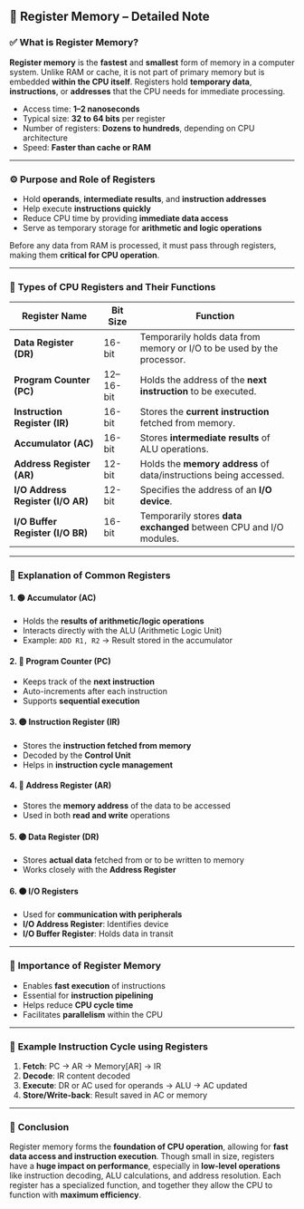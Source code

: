 

## 🧠 **Register Memory – Detailed Note**

### ✅ **What is Register Memory?**

**Register memory** is the **fastest** and **smallest** form of memory in a computer system. Unlike RAM or cache, it is not part of primary memory but is embedded **within the CPU itself**. Registers hold **temporary data**, **instructions**, or **addresses** that the CPU needs for immediate processing.

* Access time: **1–2 nanoseconds**
* Typical size: **32 to 64 bits** per register
* Number of registers: **Dozens to hundreds**, depending on CPU architecture
* Speed: **Faster than cache or RAM**

---

### ⚙️ **Purpose and Role of Registers**

* Hold **operands**, **intermediate results**, and **instruction addresses**
* Help execute **instructions quickly**
* Reduce CPU time by providing **immediate data access**
* Serve as temporary storage for **arithmetic and logic operations**

Before any data from RAM is processed, it must pass through registers, making them **critical for CPU operation**.

---

### 🧾 **Types of CPU Registers and Their Functions**

| Register Name                     | Bit Size  | Function                                                               |
| --------------------------------- | --------- | ---------------------------------------------------------------------- |
| **Data Register (DR)**            | 16-bit    | Temporarily holds data from memory or I/O to be used by the processor. |
| **Program Counter (PC)**          | 12–16-bit | Holds the address of the **next instruction** to be executed.          |
| **Instruction Register (IR)**     | 16-bit    | Stores the **current instruction** fetched from memory.                |
| **Accumulator (AC)**              | 16-bit    | Stores **intermediate results** of ALU operations.                     |
| **Address Register (AR)**         | 12-bit    | Holds the **memory address** of data/instructions being accessed.      |
| **I/O Address Register (I/O AR)** | 12-bit    | Specifies the address of an **I/O device**.                            |
| **I/O Buffer Register (I/O BR)**  | 16-bit    | Temporarily stores **data exchanged** between CPU and I/O modules.     |

---

### 🧠 **Explanation of Common Registers**

#### 1. 🟢 **Accumulator (AC)**

* Holds the **results of arithmetic/logic operations**
* Interacts directly with the ALU (Arithmetic Logic Unit)
* Example: `ADD R1, R2` → Result stored in the accumulator

#### 2. 🔵 **Program Counter (PC)**

* Keeps track of the **next instruction**
* Auto-increments after each instruction
* Supports **sequential execution**

#### 3. 🟡 **Instruction Register (IR)**

* Stores the **instruction fetched from memory**
* Decoded by the **Control Unit**
* Helps in **instruction cycle management**

#### 4. 🔴 **Address Register (AR)**

* Stores the **memory address** of the data to be accessed
* Used in both **read and write** operations

#### 5. 🟣 **Data Register (DR)**

* Stores **actual data** fetched from or to be written to memory
* Works closely with the **Address Register**

#### 6. 🟤 **I/O Registers**

* Used for **communication with peripherals**
* **I/O Address Register**: Identifies device
* **I/O Buffer Register**: Holds data in transit

---

### 📌 **Importance of Register Memory**

* Enables **fast execution** of instructions
* Essential for **instruction pipelining**
* Helps reduce **CPU cycle time**
* Facilitates **parallelism** within the CPU

---

### 🧮 **Example Instruction Cycle using Registers**

1. **Fetch**: PC → AR → Memory\[AR] → IR
2. **Decode**: IR content decoded
3. **Execute**: DR or AC used for operands → ALU → AC updated
4. **Store/Write-back**: Result saved in AC or memory

---

### 🧵 **Conclusion**

Register memory forms the **foundation of CPU operation**, allowing for **fast data access and instruction execution**. Though small in size, registers have a **huge impact on performance**, especially in **low-level operations** like instruction decoding, ALU calculations, and address resolution. Each register has a specialized function, and together they allow the CPU to function with **maximum efficiency**.

